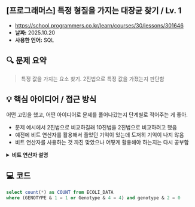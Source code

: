 ## [프로그래머스] 특정 형질을 가지는 대장균 찾기 / Lv. 1

- https://school.programmers.co.kr/learn/courses/30/lessons/301646
- **날짜:** 2025.10.20
- **사용한 언어:** SQL

## 🔍 문제 요약

> 특정 값을 가지는 요소 찾기. 2진법으로 특정 값을 가졌는지 판단함
> 

## 💡 핵심 아이디어 / 접근 방식

어떤 고민을 했고, 어떤 아이디어로 문제를 풀어나갔는지 단계별로 적어주는 게 좋아.

- 문제 예시에서 2진법으로 비교하길래 10진법을 2진법으로 비교하려고 했음
- 예전에 비트 연산자를 활용해서 풀었던 기억이 있는데 도저히 기억이 나지 않음
- 비트 연산자를 사용하는 것 까진 맞았으나 어떻게 활용해야 하는지는 다시 공부함

<details>
  <summary><b>비트 연산자 설명</b></summary>
  
  ### 🚦 **비유: 형질은 '스위치', GENOTYPE은 '스위치 판'** 🚦
    
  음... 현우네 집 방에 **스위치 4개짜리 스위치 판**이 있다고 생각해보자.
  각 스위치는 특정 "형질"을 나타내고, 이 스위치들이 켜져 있는지(1) 꺼져 있는지(0)에 따라 방의 상태(대장균의 형질)가 결정되는 거야.
  
  - 맨 오른쪽 스위치: **1번 형질** (값 1)
  - 오른쪽에서 두 번째 스위치: **2번 형질** (값 2)
  - 오른쪽에서 세 번째 스위치: **3번 형질** (값 4)
  - 오른쪽에서 네 번째 스위치: **4번 형질** (값 8)
  (나중에 더 생길 수도 있고, 보통 2의 n제곱으로 숫자가 커져!)
  
  GENOTYPE은 이 스위치들의 **조합을 10진수 숫자로 표현한 것**이라고 보면 돼.
  
  예를 들어,
  
  - **GENOTYPE이 5**라고 해보자.
      - 5를 2진수로 바꾸면 `101` 이야. (4 + 0 + 1)
      - 이건 **3번 스위치 켜짐(1)**, **2번 스위치 꺼짐(0)**, **1번 스위치 켜짐(1)** 상태인 거야.
      - 즉, 1번 형질과 3번 형질을 가지고 있다는 뜻!
  - **GENOTYPE이 6**이라고 해보자.
      - 6을 2진수로 바꾸면 `110` 이야. (4 + 2 + 0)
      - 이건 **3번 스위치 켜짐(1)**, **2번 스위치 켜짐(1)**, **1번 스위치 꺼짐(0)** 상태인 거야.
      - 즉, 2번 형질과 3번 형질을 가지고 있다는 뜻!
  
  ### 🤔 **이제 `&` (비트 AND) 연산자가 하는 일을 알아보자!** 🤔
  
  `&`는 두 숫자의 비트들을 **각각 비교해서, 둘 다 켜져(1) 있어야만 결과가 켜짐(1)이 되는 연산자**야.
  우리는 이 `&` 연산자를 이용해서 "특정 스위치가 켜져 있는지"를 확인하는 데 쓸 거야.
  
  ### 1. **1번 형질(값 1)이 켜져 있는지 확인하는 법:** `GENOTYPE & 1 = 1`
  
  - 우리는 **맨 오른쪽 스위치(값 1)**만 궁금해.
  - 그러면 `GENOTYPE` 숫자와 `1`이라는 숫자를 `&` 연산하는 거야.
      - 숫자 `1`은 2진수로 `001` (다른 스위치는 다 꺼짐!)
  - **예시 1: GENOTYPE이 5 (이진수 `101`)**
      
      ```
        101 (GENOTYPE 5)
      & 001 (확인하고 싶은 1번 형질)
      -----
        001 (결과 1)
      
      ```
      
      - 결과가 1이 나왔어! 이건 `GENOTYPE`의 맨 오른쪽 스위치도 켜져 있었다는 뜻이야.
      - 즉, "1번 형질을 가지고 있다!"
  - **예시 2: GENOTYPE이 6 (이진수 `110`)**
      
      ```
        110 (GENOTYPE 6)
      & 001 (확인하고 싶은 1번 형질)
      -----
        000 (결과 0)
      
      ```
      
      - 결과가 0이 나왔어! 이건 `GENOTYPE`의 맨 오른쪽 스위치가 꺼져 있었다는 뜻이야.
      - 즉, "1번 형질을 가지고 있지 않다!"
  
  ### 2. **2번 형질(값 2)이 켜져 있는지 확인하는 법:** `GENOTYPE & 2 = 2`
  
  - 이번에는 **오른쪽에서 두 번째 스위치(값 2)**만 궁금해.
  - 숫자 `2`는 2진수로 `010` (다른 스위치는 다 꺼짐!)
  - **예시: GENOTYPE이 6 (이진수 `110`)**
      
      ```
        110 (GENOTYPE 6)
      & 010 (확인하고 싶은 2번 형질)
      -----
        010 (결과 2)
      
      ```
      
      - 결과가 2가 나왔어! "2번 형질을 가지고 있다!"
  
  ### 3. **3번 형질(값 4)이 켜져 있는지 확인하는 법:** `GENOTYPE & 4 = 4`
  
  - 이번에는 **오른쪽에서 세 번째 스위치(값 4)**만 궁금해.
  - 숫자 `4`는 2진수로 `100` (다른 스위치는 다 꺼짐!)
  - **예시: GENOTYPE이 5 (이진수 `101`)**
      
      ```
        101 (GENOTYPE 5)
      & 100 (확인하고 싶은 3번 형질)
      -----
        100 (결과 4)
      
      ```
      
      - 결과가 4가 나왔어! "3번 형질을 가지고 있다!"
  
  ### 🔍 **문제 조건 다시 보기** 🔍
  
  이제 문제의 조건을 다시 보자.
  
  - **"2번 형질을 보유하지 않으면서"**:
      - 2번 형질의 값은 2 (이진수 `010`)
      - 가지고 있지 않다는 건, 이 스위치가 꺼져 있다는 뜻이야.
      - 그래서 `GENOTYPE & 2 = 0` (2랑 AND 했을 때 결과가 0이어야 해!)
  - **"1번 형질 또는 3번 형질을 보유한"**:
      - 1번 형질의 값은 1 (이진수 `001`)
      - 3번 형질의 값은 4 (이진수 `100`)
      - `OR`이니까 둘 중 하나라도 켜져 있으면 돼!
      - `GENOTYPE & 1 = 1` (1번 스위치 켜짐)
      - `GENOTYPE & 4 = 4` (3번 스위치 켜짐)
      - 둘을 묶어서 `(GENOTYPE & 1 = 1 OR GENOTYPE & 4 = 4)` 이렇게 쓰는 거지!
</details>
    
    

## 💻 코드

```sql
select count(*) as COUNT from ECOLI_DATA 
where (GENOTYPE & 1 = 1 or Genotype & 4 = 4) and genotype & 2 = 0
```